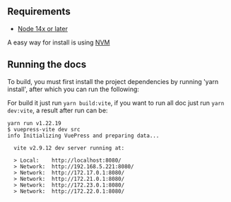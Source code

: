 ## Requirements

- [Node 14x or later](https://nodejs.org/en/)

A easy way for install is using [NVM](https://github.com/nvm-sh/nvm#install--update-script)

## Running the docs
To build, you must first install the project dependencies by running 'yarn install', after which you can run the following:

For build it just run `yarn build:vite`, if you want to run all doc just run `yarn dev:vite`, a result after run can be:

```Shell
yarn run v1.22.19
$ vuepress-vite dev src
info Initializing VuePress and preparing data...

  vite v2.9.12 dev server running at:

  > Local:    http://localhost:8080/
  > Network:  http://192.168.5.221:8080/
  > Network:  http://172.17.0.1:8080/
  > Network:  http://172.21.0.1:8080/
  > Network:  http://172.23.0.1:8080/
  > Network:  http://172.22.0.1:8080/
```
